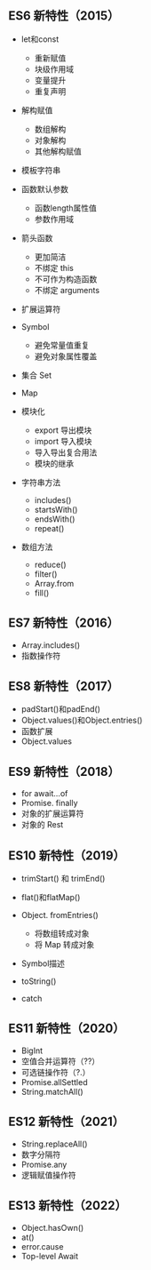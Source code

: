 ## ES6 新特性（2015）

*  let和const
   *  重新赋值
   *  块级作用域
   *  变量提升
   *  重复声明

*  解构赋值
   *  数组解构
   *  对象解构
   *  其他解构赋值

*  模板字符串
*  函数默认参数
   *  函数length属性值
   *  参数作用域

*  箭头函数
   *  更加简洁
   *  不绑定 this
   *  不可作为构造函数
   *  不绑定 arguments

*  扩展运算符
*  Symbol
   *  避免常量值重复
   *  避免对象属性覆盖

*  集合 Set
*  Map
*  模块化
   *  export 导出模块
   *  import 导入模块
   *  导入导出复合用法
   *  模块的继承

*  字符串方法
   *  includes()
   *  startsWith()
   *  endsWith()
   *  repeat()

*  数组方法
   *  reduce()
   *  filter()
   *  Array.from
   *  fill()


## ES7 新特性（2016）

*  Array.includes()
*  指数操作符

## ES8 新特性（2017）
*  padStart()和padEnd()
*  Object.values()和Object.entries()
*  函数扩展
*  Object.values

## ES9 新特性（2018）
*  for await…of
*  Promise. finally
*  对象的扩展运算符
*  对象的 Rest

## ES10 新特性（2019）
*  trimStart() 和 trimEnd()
*  flat()和flatMap()
*  Object. fromEntries()
   *  将数组转成对象
   *  将 Map 转成对象

*  Symbol描述
*  toString()
*  catch

## ES11 新特性（2020）
*  BigInt
*  空值合并运算符（??）
*  可选链操作符（?.）
*  Promise.allSettled
*  String.matchAll()

## ES12 新特性（2021）
*  String.replaceAll()
*  数字分隔符
*  Promise.any
*  逻辑赋值操作符

## ES13 新特性（2022）
*  Object.hasOwn()
*  at()
*  error.cause
*  Top-level Await